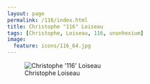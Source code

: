 ```yaml
---
layout: page
permalink: /116/index.html
title: Christophe "116" Loiseau
tags: [Christophe, Loiseau, 116, ununhexium]
image:
  feature: icons/116_64.jpg
---
```

<figure>
  <img src="{{ site.url }}/images/icons/116_64.jpg" alt="Christophe '116' Loiseau">
  <figcaption>Christophe Loiseau</figcaption>
</figure>

